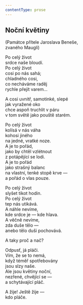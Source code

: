 ```yaml
---
contentType: prose
---
```


## Noční květiny

(Památce přítele Jaroslava Beneše,  
zvaného Mauglí)

Po celý život  
srdce naše bloudí.  
Po celý život  
cosi po nás sahá;  
chladného cosi,  
co necháváme raděj  
rychle přejít varem…

A cosi uvnitř, samotinké, slepé  
jak vyražené oko  
chce aspoň truchlit v páru  
v tom světě jako pouště starém.

Po celý život  
kolísá v nás váha  
kohosi jiného  
na jedné, vratké noze.  
A je to pořád,  
jako by chtěl vzlétnout  
z potápějící se lodi.  
A je to pořád  
jako strašný balanc  
na vlastní, tenké stopě krve —  
a pořád o vlas pouze.

Po celý život  
slyšet tikot hodin.  
Po celý život  
tep nás utikává.  
A náhle nevíme,  
kde srdce je — kde hlava.  
A věčně nevíme,  
zda duše tělo —  
anebo tělo duši pochovává.

A taky proč a nač?

Odpusť, já pláči.  
Vím, že se to nemá,  
když téměř spotřebovány  
jsou slzy naše.  
Ale jsou květiny noční,  
nezřené, chvějící se —  
a schytávající pláč.

A žije! Ještě žije —  
kdo pláče.
